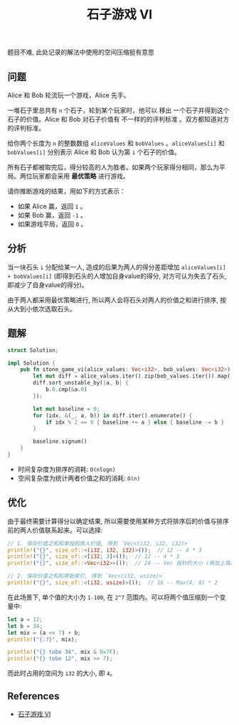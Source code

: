 ﻿---
title: 石子游戏 VI
category: problem set
created: 2024/02/05
---

题目不难, 此处记录的解法中使用的空间压缩挺有意思

## 问题

Alice 和 Bob 轮流玩一个游戏，Alice 先手。

一堆石子里总共有 `n` 个石子，轮到某个玩家时，他可以 移出 一个石子并得到这个石子的价值。Alice 和 Bob 对石子价值有 不一样的的评判标准 。双方都知道对方的评判标准。

给你两个长度为 `n` 的整数数组 `aliceValues` 和 `bobValues` 。`aliceValues[i]` 和 `bobValues[i]` 分别表示 Alice 和 Bob 认为第 `i` 个石子的价值。

所有石子都被取完后，得分较高的人为胜者。如果两个玩家得分相同，那么为平局。两位玩家都会采用 **最优策略** 进行游戏。

请你推断游戏的结果，用如下的方式表示：

- 如果 Alice 赢，返回 `1` 。
- 如果 Bob 赢，返回 `-1` 。
- 如果游戏平局，返回 `0` 。

## 分析

当一块石头 `i` 分配给某一人, 造成的后果为两人的得分差距增加 `aliceValues[i] + bobValues[i]` (即得到石头的人增加自身value的得分, 对方可认为失去了石头, 即减少了自身value的得分)。

由于两人都采用最优策略进行, 所以两人会将石头对两人的价值之和进行排序, 按从大到小依次选取石头。

## 题解

```rust
struct Solution;

impl Solution {
    pub fn stone_game_vi(alice_values: Vec<i32>, bob_values: Vec<i32>) -> i32 {
        let mut diff = alice_values.iter().zip(bob_values.iter()).map(|(&a, &b)| (a + b, a, b)).collect::<Vec<(i32, i32, i32)>>();
        diff.sort_unstable_by(|a, b| {
            b.0.cmp(&a.0)
        });

        let mut baseline = 0;
        for (idx, &(_, a, b)) in diff.iter().enumerate() {
            if idx % 2 == 0 { baseline += a } else { baseline -= b }
        }

        baseline.signum()
    }
}
```

- 时间复杂度为排序的消耗: `O(nlogn)`
- 空间复杂度为统计两者价值之和的消耗: `O(n)`

## 优化

由于最终需要计算得分以确定结果, 所以需要使用某种方式将排序后的价值与排序前的两人价值联系起来。可以选择:

```rust
// 1. 保存价值之和和单独的两人价值, 得到 `Vec<(i32, i32, i32)>`
println!("{}", size_of::<(i32, i32, i32)>());  // 12 -- 4 * 3
println!("{}", size_of::<[i32; 3]>());  // 12 -- 4 * 3
println!("{}", size_of::<Vec<i32>>());  // 24 -- Vec 指针的大小 (再加上其内容的大小, 即 4 * 3。则总占用大小为 36)

// 2. 保存价值之和和原始索引, 得到 `Vec<(i32, usize)>`
println!("{}", size_of::<(i32, usize)>());  // 16 -- Max(4, 8) * 2
```

在此场景下, 单个值的大小为 `1-100`, 在 `2^7` 范围内。可以将两个值压缩到一个变量中:

```rust
let a = 12;
let b = 34;
let mix = (a << 7) + b;
println!("{:?}", mix);

println!("{} tobe 34", mix & 0x7F);
println!("{} tobe 12", mix >> 7);
```

而此时占用的空间为 `i32` 的大小, 即 `4`。

## References

- [石子游戏 VI](https://leetcode.cn/problems/stone-game-vi/description/)
